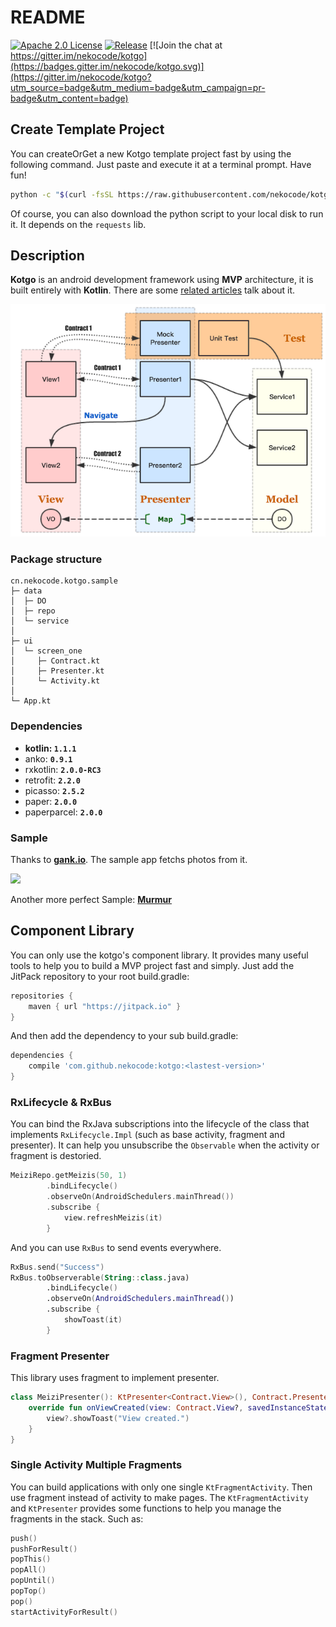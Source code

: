 # README

[![Apache 2.0 License](https://img.shields.io/badge/license-Apache%202.0-blue.svg?style=flat)](http://www.apache.org/licenses/LICENSE-2.0.html) [![Release](https://jitpack.io/v/nekocode/kotgo.svg)](https://jitpack.io/#nekocode/kotgo) [![Join the chat at https://gitter.im/nekocode/kotgo](https://badges.gitter.im/nekocode/kotgo.svg)](https://gitter.im/nekocode/kotgo?utm_source=badge&utm_medium=badge&utm_campaign=pr-badge&utm_content=badge)

## Create Template Project
You can createOrGet a new Kotgo template project fast by using the following command. Just paste and execute it at a terminal prompt. Have fun!
```bash
python -c "$(curl -fsSL https://raw.githubusercontent.com/nekocode/kotgo/master/project_creator.py)"
```
Of course, you can also download the python script to your local disk to run it. It depends on the `requests` lib.

## Description
**Kotgo** is an android development framework using **MVP** architecture, it is built entirely with **Kotlin**. There are some [related articles](http://zhuanlan.zhihu.com/kotandroid) talk about it.

![](art/layer.png)

### Package structure
```
cn.nekocode.kotgo.sample
├─ data
│  ├─ DO
│  ├─ repo
│  └─ service
│ 
├─ ui
│  └─ screen_one
│     ├─ Contract.kt
│     ├─ Presenter.kt
│     └─ Activity.kt
│
└─ App.kt
```

### Dependencies
- **kotlin: `1.1.1`**
- anko: **`0.9.1`**
- rxkotlin: **`2.0.0-RC3`**
- retrofit: **`2.2.0`**
- picasso: **`2.5.2`**
- paper: **`2.0.0`**
- paperparcel: **`2.0.0`**

### Sample
Thanks to **[gank.io](http://gank.io/)**. The sample app fetchs photos from it.

![](art/screenshot.png)

Another more perfect Sample: **[Murmur](https://github.com/nekocode/murmur)**

## Component Library
You can only use the kotgo's component library. It provides many useful tools to help you to build a MVP project fast and simply. Just add the JitPack repository to your root build.gradle:
```gradle
repositories {
    maven { url "https://jitpack.io" }
}
```

And then add the dependency to your sub build.gradle:
```gradle
dependencies {
    compile 'com.github.nekocode:kotgo:<lastest-version>'
}
```

### RxLifecycle & RxBus
You can bind the RxJava subscriptions into the lifecycle of the class that implements `RxLifecycle.Impl` (such as base activity, fragment and presenter). It can help you unsubscribe the `Observable` when the activity or fragment is destoried.
```kotlin
MeiziRepo.getMeizis(50, 1)
        .bindLifecycle()
        .observeOn(AndroidSchedulers.mainThread())
        .subscribe {
            view.refreshMeizis(it)
        }
```

And you can use `RxBus` to send events everywhere.

```kotlin
RxBus.send("Success")
RxBus.toObserverable(String::class.java)
        .bindLifecycle()
        .observeOn(AndroidSchedulers.mainThread())
        .subscribe {
            showToast(it)
        }
```

### Fragment Presenter
This library uses fragment to implement presenter.
```kotlin
class MeiziPresenter(): KtPresenter<Contract.View>(), Contract.Presenter {
    override fun onViewCreated(view: Contract.View?, savedInstanceState: Bundle?) {
        view?.showToast("View created.")
    }
}
```

### Single Activity Multiple Fragments
You can build applications with only one single `KtFragmentActivity`. Then use fragment instead of activity to make pages. The `KtFragmentActivity` and `KtPresenter` provides some functions to help you manage the fragments in the stack. Such as:
```kotlin
push()
pushForResult()
popThis()
popAll()
popUntil()
popTop()
pop()
startActivityForResult()
```
